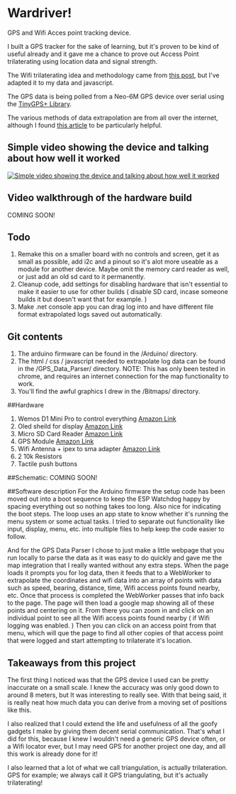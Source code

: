 # Wardriver!
GPS and Wifi Acces point tracking device.

I built a GPS tracker for the sake of learning, but it's proven to be kind of useful already and it gave me a chance to prove out Access Point trilaterating using location data and signal strength.

The Wifi trilaterating idea and methodology came from [this post](https://appelsiini.net/2017/trilateration-with-n-points/), but I've adapted it to my data and javascript.

The GPS data is being polled from a Neo-6M GPS device over serial using the [TinyGPS+ Library](https://github.com/mikalhart/TinyGPSPlus).

The various methods of data extrapolation are from all over the internet, although I found [this article](https://www.movable-type.co.uk/scripts/latlong.html) to be particularly helpful.

## Simple video showing the device and talking about how well it worked
[![Simple video showing the device and talking about how well it worked](http://img.youtube.com/vi/ao37SIXwli4/0.jpg)](https://www.youtube.com/watch?v=ao37SIXwli4 "GPS logging + WiFi Access Point locating Demo.")

## Video walkthrough of the hardware build
COMING SOON!

## Todo
1. Remake this on a smaller board with no controls and screen, get it as small as possible, add i2c and a pinout so it's alot more useable as a module for another device. Maybe omit the memory card reader as well, or just add an old sd card to it permanently.
2. Cleanup code, add settings for disabling hardware that isn't essential to make it easier to use for other builds ( disable SD card, incase someone builds it but doesn't want that for example. )
3. Make .net console app you can drag log into and have different file format extrapolated logs saved out automatically.

## Git contents
1. The arduino firmware can be found in the /Arduino/ directory.
2. The html / css / javascript needed to extrapolate log data can be found in the /GPS_Data_Parser/ directory. NOTE: This has only been tested in chrome, and requires an internet connection for the map functionality to work.
3. You'll find the awful graphics I drew in the /Bitmaps/ directory.

##Hardware
1. Wemos D1 Mini Pro to control everything [Amazon Link](https://www.amazon.com/gp/product/B07333L9VR/ref=oh_aui_detailpage_o07_s00?ie=UTF8&psc=1)
2. Oled sheild for display [Amazon Link](https://www.amazon.com/gp/product/B071DW4CZH/ref=oh_aui_detailpage_o08_s00?ie=UTF8&psc=1)
3. Micro SD Card Reader [Amazon Link](https://www.amazon.com/gp/product/B01JYNEX56/ref=oh_aui_detailpage_o03_s01?ie=UTF8&psc=1)
4. GPS Module [Amazon Link](https://www.amazon.com/gp/product/B015R62YHI/ref=oh_aui_detailpage_o03_s01?ie=UTF8&psc=1)
5. Wifi Antenna + ipex to sma adapter [Amazon Link](https://www.amazon.com/Highfine-Wireless-Extension-Bulkhead-Repeater/dp/B01GMBUS8O/ref=sr_1_12?s=electronics&ie=UTF8&qid=1530896884&sr=1-12&keywords=wifi+antenna+extension)
6. 2 10k Resistors
3. Tactile push buttons

##Schematic:
COMING SOON!

##Software description
For the Arduino firmware the setup code has been moved out into a boot sequence to keep the ESP Watchdog happy by spacing everything out so nothing takes too long. Also nice for indicating the boot steps. The loop uses an app state to know whether it's running the menu system or some actual tasks. I tried to separate out functionality like input, display, menu, etc. into multiple files to help keep the code easier to follow.

And for the GPS Data Parser I chose to just make a little webpage that you run locally to parse the data as it was easy to do quickly and gave me the map integration that I really wanted without any extra steps. When the page loads it prompts you for log data, then it feeds that to a WebWorker to extrapolate the coordinates and wifi data into an array of points with data such as speed, bearing, distance, time, Wifi access points found nearby, etc. Once that process is completed the WebWorker passes that info back to the page. The page will then load a google map showing all of these points and centering on it. From there you can zoom in and click on an individual point to see all the Wifi access points found nearby ( if Wifi logging was enabled. ) Then you can click on an access point from that menu, which will que the page to find all other copies of that access point that were logged and start attempting to trilaterate it's location.

## Takeaways from this project
The first thing I noticed was that the GPS device I used can be pretty inaccurate on a small scale. I knew the accuracy was only good down to around 8 meters, but It was interesting to really see. With that being said, it is really neat how much data you can derive from a moving set of positions like this.

I also realized that I could extend the life and usefulness of all the goofy gadgets I make by giving them decent serial communication. That's what I did for this, because I knew I wouldn't need a generic GPS device often, or a Wifi locator ever, but I may need GPS for another project one day, and all this work is already done for it!
	
I also learned that a lot of what we call triangulation, is actually trilateration. GPS for example; we always call it GPS triangulating, but it's actually trilaterating! 
